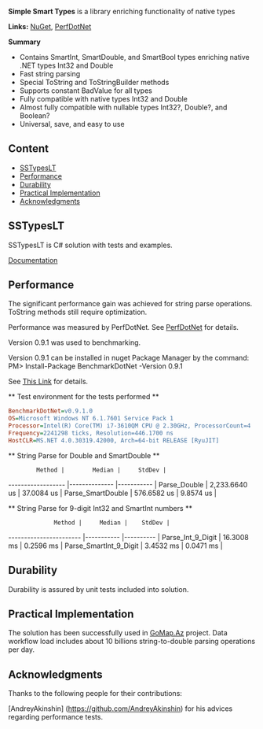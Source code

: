**Simple Smart Types** is a library enriching functionality of native types

**Links:**
[NuGet](https://www.nuget.org/packages/SSTypesLT), 
[PerfDotNet](https://github.com/PerfDotNet)


**Summary**

* Contains SmartInt, SmartDouble, and SmartBool types enriching native .NET types Int32 and Double
* Fast string parsing
* Special ToString and ToStringBuilder methods
* Supports constant BadValue for all types
* Fully compatible with native types Int32 and Double
* Almost fully compatible with nullable types Int32?, Double?, and Boolean?
* Universal, save, and easy to use

## Content

* [SSTypesLT](#sstypeslt)
* [Performance](#performance)
* [Durability](#durability)
* [Practical Implementation](#practical-implementation)
* [Acknowledgments](#acknowledgments)

## SSTypesLT

SSTypesLT is C# solution with tests and examples.

[Documentation](https://github.com/dgakh/SSTypes/tree/master/SSTypesLT/Docs)

## Performance

The significant performance gain was achieved for string parse operations. ToString methods still require optimization.

Performance was measured by PerfDotNet. See [PerfDotNet](https://github.com/PerfDotNet) for details.

Version 0.9.1 was used to benchmarking. 

Version 0.9.1 can be installed in nuget Package Manager by the command:
PM> Install-Package BenchmarkDotNet -Version 0.9.1

See [This Link](https://www.nuget.org/packages/BenchmarkDotNet/0.9.1) for details.


** Test environment for the tests performed **

```ini
BenchmarkDotNet=v0.9.1.0
OS=Microsoft Windows NT 6.1.7601 Service Pack 1
Processor=Intel(R) Core(TM) i7-3610QM CPU @ 2.30GHz, ProcessorCount=4
Frequency=2241298 ticks, Resolution=446.1700 ns
HostCLR=MS.NET 4.0.30319.42000, Arch=64-bit RELEASE [RyuJIT]

```

** String Parse for Double and SmartDouble **

            Method |        Median |     StdDev |
------------------ |-------------- |----------- |
      Parse_Double | 2,233.6640 us | 37.0084 us |
 Parse_SmartDouble |   576.6582 us |  9.8574 us |


** String Parse for 9-digit Int32 and SmartInt numbers **

                 Method |     Median |    StdDev |
----------------------- |----------- |---------- |
      Parse_Int_9_Digit | 16.3008 ms | 0.2596 ms |
 Parse_SmartInt_9_Digit |  3.4532 ms | 0.0471 ms |


## Durability

Durability is assured by unit tests included into solution.


## Practical Implementation

The solution has been successfully used in [GoMap.Az](http://gomap.az) project. Data workflow load includes about 10 billions string-to-double parsing operations per day.


## Acknowledgments

Thanks to the following people for their contributions:

[AndreyAkinshin] (https://github.com/AndreyAkinshin) for his advices regarding performance tests.
